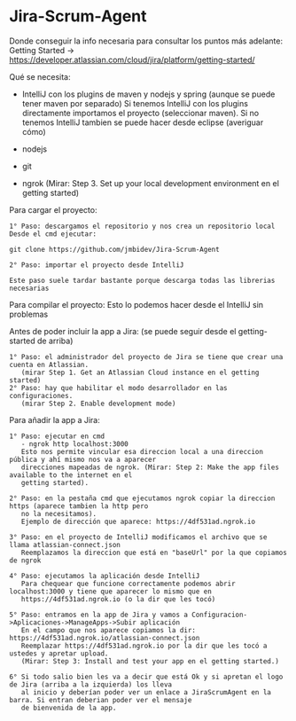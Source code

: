 # Jira-Scrum-Agent

Donde conseguir la info necesaria para consultar los puntos más adelante: 
    Getting Started  ->  https://developer.atlassian.com/cloud/jira/platform/getting-started/

Qué se necesita: 

- IntelliJ con los plugins de maven y nodejs y spring (aunque se puede tener maven por separado)
Si tenemos IntelliJ con los plugins directamente importamos el proyecto (seleccionar maven).
Si no tenemos IntelliJ tambien se puede hacer desde eclipse (averiguar cómo)

- nodejs

- git

- ngrok (Mirar: Step 3. Set up your local development environment en el getting started)

Para cargar el proyecto:

    1° Paso: descargamos el repositorio y nos crea un repositorio local
    Desde el cmd ejecutar:

    git clone https://github.com/jmbidev/Jira-Scrum-Agent

    2° Paso: importar el proyecto desde IntelliJ

    Este paso suele tardar bastante porque descarga todas las librerias necesarias
    
Para compilar el proyecto:
    Esto lo podemos hacer desde el IntelliJ sin problemas
    
Antes de poder incluir la app a Jira: (se puede seguir desde el getting-started de arriba)

    1° Paso: el administrador del proyecto de Jira se tiene que crear una cuenta en Atlassian.
       (mirar Step 1. Get an Atlassian Cloud instance en el getting started)
    2° Paso: hay que habilitar el modo desarrollador en las configuraciones.
       (mirar Step 2. Enable development mode)

Para añadir la app a Jira:  
    
    1° Paso: ejecutar en cmd
       - ngrok http localhost:3000 
       Esto nos permite vincular esa direccion local a una direccion pública y ahí mismo nos va a aparecer 
       direcciones mapeadas de ngrok. (Mirar: Step 2: Make the app files available to the internet en el
       getting started).
       
    2° Paso: en la pestaña cmd que ejecutamos ngrok copiar la direccion https (aparece tambien la http pero 
       no la necesitamos).
       Ejemplo de dirección que aparece: https://4df531ad.ngrok.io 
    
    3° Paso: en el proyecto de IntelliJ modificamos el archivo que se llama atlassian-connect.json
       Reemplazamos la direccion que está en "baseUrl" por la que copiamos de ngrok
       
    4° Paso: ejecutamos la aplicación desde IntelliJ
       Para chequear que funcione correctamente podemos abrir localhost:3000 y tiene que aparecer lo mismo que en
       https://4df531ad.ngrok.io (o la dir que les tocó)
       
    5° Paso: entramos en la app de Jira y vamos a Configuracion->Aplicaciones->ManageApps->Subir aplicación
       En el campo que nos aparece copiamos la dir: https://4df531ad.ngrok.io/atlassian-connect.json
       Reemplazar https://4df531ad.ngrok.io por la dir que les tocó a ustedes y apretar upload.
       (Mirar: Step 3: Install and test your app en el getting started.)
      
    6° Si todo salio bien les va a decir que está Ok y si apretan el logo de Jira (arriba a la izquierda) los lleva 
       al inicio y deberían poder ver un enlace a JiraScrumAgent en la barra. Si entran deberian poder ver el mensaje 
       de bienvenida de la app.
    


